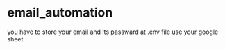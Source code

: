 # email_automation

you have to store your email and its passward at .env file
use your google sheet
